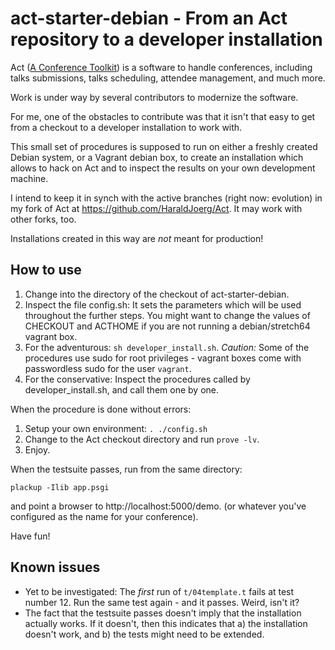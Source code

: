 # act-starter-debian - From an Act repository to a developer installation

Act ([A Conference Toolkit](http://act.mongueurs.net/)) is a software
to handle conferences, including talks submissions, talks scheduling,
attendee management, and much more.

Work is under way by several contributors to modernize the software.

For me, one of the obstacles to contribute was that it isn't that easy
to get from a checkout to a developer installation to work with.

This small set of procedures is supposed to run on either a freshly
created Debian system, or a Vagrant debian box, to create an
installation which allows to hack on Act and to inspect the results
on your own development machine.

I intend to keep it in synch with the active branches (right now:
evolution) in my fork of Act at https://github.com/HaraldJoerg/Act.
It may work with other forks, too.

Installations created in this way are _not_ meant for production!

## How to use

1. Change into the directory of the checkout of act-starter-debian.
2. Inspect the file config.sh: It sets the parameters which will be
   used throughout the further steps.  You might want to change
   the values of CHECKOUT and ACTHOME if you are not running a
   debian/stretch64 vagrant box.
3. For the adventurous: `sh developer_install.sh`.  *Caution:* Some of
   the procedures use sudo for root privileges - vagrant boxes come
   with passwordless sudo for the user `vagrant`.
4. For the conservative: Inspect the procedures called by
   developer_install.sh, and call them one by one.

When the procedure is done without errors:
1. Setup your own environment: `. ./config.sh`
2. Change to the Act checkout directory and run `prove -lv`.
3. Enjoy.

When the testsuite passes, run from the same directory:

  `plackup -Ilib app.psgi`

and point a browser to http://localhost:5000/demo. (or whatever you've
configured as the name for your conference).

Have fun!

## Known issues

* Yet to be investigated: The _first_ run of `t/04template.t` fails at
  test number 12.  Run the same test again - and it passes.  Weird,
  isn't it?
* The fact that the testsuite passes doesn't imply that the
  installation actually works.  If it doesn't, then this indicates
  that a) the installation doesn't work, and b) the tests might need
  to be extended.
